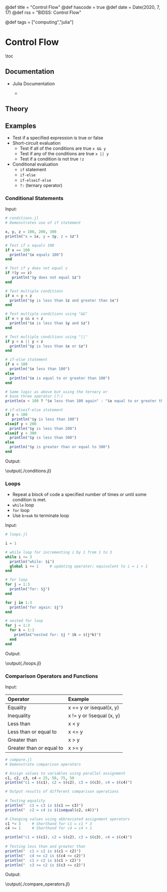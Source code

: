 @def title = "Control Flow"
@def hascode = true
@def date = Date(2020, 7, 17)
@def rss = "BIDSS: Control Flow"

@def tags = ["computing","julia"]

# Control Flow

\toc

## Documentation
* Julia Documentation
    * ~~~ <a href="https://docs.julialang.org/en/v1.0/manual/control-flow/" target="_blank">Control Flow</a> ~~~

## Theory

## Examples

* Test if a specified expression is true or false 
* Short-circuit evaluation
    * Test if all of the conditions are true 		`x && y`
    * Test if any of the conditions are true		`x || y`
    * Test if a condition is not true			`!z`
* Conditional evaluation
    * `if` statement
    * `if-else`
    * `if-elseif-else` 
    * `?:` (ternary operator)

### Conditional Statements

Input:

```julia:./conditions.jl
# conditions.jl
# Demonstrates use of if statement

x, y, z = 100, 200, 300
println("x = $x, y = $y, z = $z")

# Test if x equals 100
if x == 100
  println("$x equals 100")
end

# Test if y does not equal z
if !(y == z)
   println("$y does not equal $z")
end

# Test multiple conditions
if x < y < z
  println("$y is less than $z and greater than $x")
end

# Test multiple conditions using "&&"
if x < y && x < z
  println("$x is less than $y and $z")
end

# Test multiple conditions using "||"
if y < x || y < z
  println("$y is less than $x or $z")
end

# if-else statement
if x < 100
  println("$x less than 100")
else
  println("$x is equal to or greater than 100")
end

# Same logic as above but using the ternary or 
# base three operator (?:)
println(x < 100 ? "$x less than 100 again" : "$x equal to or greater than 100 again")

# if-elseif-else statement
if y < 100
   println("$y is less than 100")
elseif y < 200
  println("$y is less than 200")
elseif y < 300
  println("$y is less than 300")
else
  println("$y is greater than or equal to 300")
end
```

Output:

\output{./conditions.jl}


### Loops
* Repeat a block of code a specified number of times or until some condition is met.
* `while` loop
* `for` loop
* Use `break` to terminate loop

Input:

```julia:./loops.jl
# loops.jl                                                                                                     # Demonstrates use of loops                                                                                    

i = 1

# while loop for incrementing i by 1 from 1 to 3
while i <= 3
  println("while: $i")
  global i += 1     # updating operator; equivalent to i = i + 1
end

# for loop
for j = 1:3
  println("for: $j")
end

for j in 1:3
  println("for again: $j")
end

# nested for loop
for j = 1:3
  for k = 1:3
    println("nested for: $j * $k = $(j*k)")
  end
end
```

Output:

\output{./loops.jl}

### Comparison Operators and Functions

Input:

| Operator | Example |
| :--- | :--- |
| Equality | x == y or isequal(x, y) |
| Inequality | x != y or !isequal (x, y) |
| Less than | x < y |
| Less than or equal to | x <= y |
| Greater than | x > y |
| Greater than or equal to | x >= y |

```julia:./compare_operators.jl
# compare.jl                                                                                                 
# Demonstrate comparison operators                                                                               

# Assign values to variables using parallel assignment                                                           
c1, c2, c3, c4 = 25, 50, 75, 50
println("c1 = $(c1), c2 = $(c2), c3 = $(c3), c4 = $(c4)")

# Output results of different comparison operations                                                             
 
# Testing equality                                                                                               
println("  c1 = c3 is $(c1 == c3)")
println("  c2 = c4 is $(isequal(c2, c4))")

# Changing values using abbreviated assignment operators                                                        
c1 *= 3    	# Shorthand for c1 = c1 * 3                                                                       
c4 += 1    	# Shorthand for c4 = c4 + 1                                                                       

println("c1 = $(c1), c2 = $(c2), c3 = $(c3), c4 = $(c4)")
 
# Testing less than and greater than
println("  c1 < c2 is $(c1 < c2)")
println("  c4 <= c2 is $(c4 <= c2)")
println("  c1 > c2 is $(c1 > c2)")
println("  c3 >= c2 is $(c3 >= c2)") 
```

Output:

\output{./compare_operators.jl}